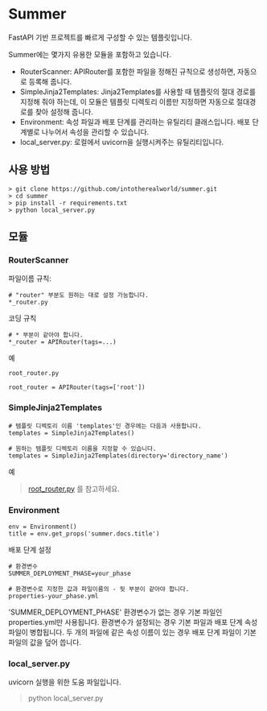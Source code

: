 # Summer

FastAPI 기반 프로젝트를 빠르게 구성할 수 있는 템플릿입니다.

Summer에는 몇가지 유용한 모듈을 포함하고 있습니다.
- RouterScanner: APIRouter를 포함한 파일을 정해진 규칙으로 생성하면, 자동으로 등록해 줍니다. 
- SimpleJinja2Templates: Jinja2Templates를 사용할 때 템플릿의 절대 경로를 지정해 줘야 하는데, 이 모듈은 템플릿 디렉토리 이름만 지정하면 자동으로 절대경로를 찾아 설정해 줍니다.
- Environment: 속성 파일과 배포 단계를 관리하는 유틸리티 클래스입니다. 배포 단계별로 나누어서 속성을 관리할 수 있습니다.
- local_server.py: 로컬에서 uvicorn을 실행시켜주는 유틸리티입니다.

## 사용 방법
```
> git clone https://github.com/intotherealworld/summer.git
> cd summer
> pip install -r requirements.txt
> python local_server.py
```

## 모듈
### RouterScanner
파일이름 규칙:
```
# "router" 부분도 원하는 대로 설정 가능합니다.
*_router.py
```
코딩 규칙
```
# * 부분이 같아야 합니다.
*_router = APIRouter(tags=...)
```
예
```
root_router.py

root_router = APIRouter(tags=['root'])
```

### SimpleJinja2Templates
```
# 템플릿 디렉토리 이름 'templates'인 경우에는 다음과 사용합니다.
templates = SimpleJinja2Templates()

# 원하는 템플릿 디렉토리 이름을 지정할 수 있습니다.
templates = SimpleJinja2Templates(directory='directory_name')
```
예
> [root_router.py](https://github.com/intotherealworld/summer/blob/main/summer/root_router.py) 를 참고하세요.

### Environment
```
env = Environment()
title = env.get_props('summer.docs.title')
```
배포 단계 설정
```
# 환경변수
SUMMER_DEPLOYMENT_PHASE=your_phase

# 환경변수로 지정한 값과 파일이름의 - 뒷 부분이 같아야 합니다.
properties-your_phase.yml
```
'SUMMER_DEPLOYMENT_PHASE' 환경변수가 없는 경우 기본 파일인 properties.yml만 사용됩니다. 환경변수가 설정되는 경우 기본 파일과 배포 단계 속성 파일이 병합됩니다. 두 개의 파일에 같은 속성 이름이 있는 경우 배포 단계 파일이 기본 파일의 값을 덮어 씁니다.

### local_server.py
uvicorn 실행을 위한 도움 파일입니다.
> python local_server.py